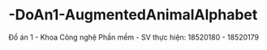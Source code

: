 # -DoAn1-AugmentedAnimalAlphabet
 Đồ án 1 - Khoa Công nghệ Phần mềm - SV thực hiện: 18520180 - 18520179
